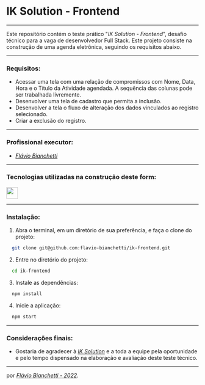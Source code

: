 # IK Solution - Frontend

---

Este repositório contém o teste prático "_IK Solution - Frontend_", desafio técnico para a vaga de desenvolvedor Full Stack. Este projeto consiste na construção de uma agenda eletrônica, seguindo os requisitos abaixo.

---

### Requisitos: 
-  Acessar uma tela com uma relação de compromissos com Nome, Data, Hora e o Título da Atividade agendada. A sequência das colunas pode ser trabalhada livremente.
- Desenvolver uma tela de cadastro que permita a inclusão.
- Desenvolver a tela o fluxo de alteração dos dados vinculados ao registro selecionado.
- Criar a exclusão do registro.

---
### Profissional executor:

- _[Flávio Bianchetti](https://www.linkedin.com/in/flaviobianchetti/)_

---
### Tecnologias utilizadas na construção deste form:

<section>
  <a
    href="https://pt-br.reactjs.org/docs/getting-started.html"
    target="_blank">
    <img
      align="center"
      height="30"
      src="https://img.shields.io/badge/React-563D7C?style=for-the-badge&logo=react&logoColor=61DAFB"
    />
  </a>
</section>

---

<!-- ### Página do formulário:
- o aplicação pode ser acessada _[aqui]()_. -->

### Instalação:

1. Abra o terminal, em um diretório de sua preferência, e faça o clone do projeto:
```bash
  git clone git@github.com:flavio-bianchetti/ik-frontend.git
```

2. Entre no diretório do projeto:
```bash
  cd ik-frontend
```
3. Instale as dependências:
```bash
  npm install
```

4. Inicie a aplicação:
```bash
  npm start 
```
---
<!-- ### Problemas conhecidos não resolvidos:

### Desafios e Aprendizados: -->


### Considerações finais:
- Gostaria de agradecer à _[IK Solution](https://www.ik.com.br/)_ e a toda a equipe pela oportunidade e pelo tempo dispensado na elaboração e avaliação deste teste técnico.

---

por _[Flávio Bianchetti - 2022](https://github.com/flavio-bianchetti)_.
